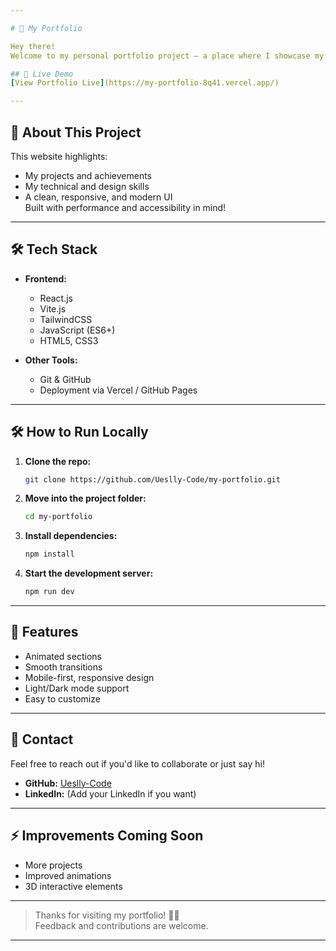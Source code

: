```yaml
---

# 🌟 My Portfolio

Hey there!  
Welcome to my personal portfolio project — a place where I showcase my work, skills, and passion for web development. Built using **React** and **Vite.js**, this portfolio reflects my journey and growth as a developer.

## 🚀 Live Demo
[View Portfolio Live](https://my-portfolio-8q41.vercel.app/)  

---
```


## 📖 About This Project

This website highlights:
- My projects and achievements
- My technical and design skills
- A clean, responsive, and modern UI  
Built with performance and accessibility in mind!

---

## 🛠 Tech Stack

- **Frontend:**  
  - React.js
  - Vite.js
  - TailwindCSS
  - JavaScript (ES6+)
  - HTML5, CSS3

- **Other Tools:**  
  - Git & GitHub
  - Deployment via Vercel / GitHub Pages

---

## 🛠 How to Run Locally

1. **Clone the repo:**
   ```bash
   git clone https://github.com/Ueslly-Code/my-portfolio.git
   ```
2. **Move into the project folder:**
   ```bash
   cd my-portfolio
   ```
3. **Install dependencies:**
   ```bash
   npm install
   ```
4. **Start the development server:**
   ```bash
   npm run dev
   ```

---

## 🎯 Features

- Animated sections
- Smooth transitions
- Mobile-first, responsive design
- Light/Dark mode support
- Easy to customize

---

## 📩 Contact

Feel free to reach out if you'd like to collaborate or just say hi!  
- **GitHub:** [Ueslly-Code](https://github.com/Ueslly-Code)
- **LinkedIn:** (Add your LinkedIn if you want)

---

## ⚡ Improvements Coming Soon
- More projects
- Improved animations
- 3D interactive elements

---

> Thanks for visiting my portfolio! 🚀✨  
> Feedback and contributions are welcome.

---


